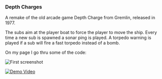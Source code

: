 <h3>Depth Charges</h3>

A remake of the old arcade game Depth Charge from Gremlin, released in 1977.

The subs aim at the player boat to force the player to move the ship. Every time a new sub is spawned a sonar ping is played. A torpedo warning is played if a sub will fire a fast torpedo instead of a bomb.

On my page I go thru some of the code: 

![First screenshot](https://corenety.com/games/depth-charges.png)

[![Demo Video](https://img.youtube.com/vi/AYyNhfUJxzQ/0.jpg)](https://www.youtube.com/watch?v=AYyNhfUJxzQ)


